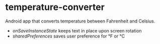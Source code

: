# temperature-converter
Android app that converts temperature between Fahrenheit and Celsius.

- *onSaveInstanceState* keeps text in place upon screen rotation
- *sharedPreferences* saves user preference for °F or °C
